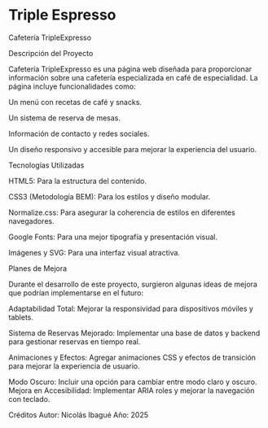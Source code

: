 # Triple Espresso

Cafetería TripleExpresso

Descripción del Proyecto

Cafetería TripleExpresso es una página web diseñada para proporcionar información sobre una cafetería especializada en café de especialidad. La página incluye funcionalidades como:

Un menú con recetas de café y snacks.

Un sistema de reserva de mesas.

Información de contacto y redes sociales.

Un diseño responsivo y accesible para mejorar la experiencia del usuario.

Tecnologías Utilizadas

HTML5: Para la estructura del contenido.

CSS3 (Metodología BEM): Para los estilos y diseño modular.

Normalize.css: Para asegurar la coherencia de estilos en diferentes navegadores.

Google Fonts: Para una mejor tipografía y presentación visual.

Imágenes y SVG: Para una interfaz visual atractiva.

Planes de Mejora

Durante el desarrollo de este proyecto, surgieron algunas ideas de mejora que podrían implementarse en el futuro:

Adaptabilidad Total: Mejorar la responsividad para dispositivos móviles y tablets.

Sistema de Reservas Mejorado: Implementar una base de datos y backend para gestionar reservas en tiempo real.

Animaciones y Efectos: Agregar animaciones CSS y efectos de transición para mejorar la experiencia de usuario.

Modo Oscuro: Incluir una opción para cambiar entre modo claro y oscuro.
Mejora en Accesibilidad: Implementar ARIA roles y mejorar la navegación con teclado.

Créditos
Autor: Nicolás Ibagué
Año: 2025
